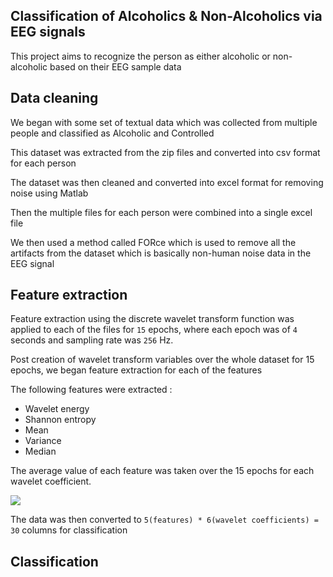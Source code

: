## Classification of Alcoholics & Non-Alcoholics via EEG signals

This project aims to recognize the person as either alcoholic or non-alcoholic based on their EEG sample data

<!-- 
<img src= "https://i.ibb.co/x8tXZK0/alcoholic.gif">

<img src = "https://i.ibb.co/QXDwNKK/control.gif"> -->

## Data cleaning

We began with some set of textual data which was collected from multiple people and classified as Alcoholic and Controlled

This dataset was extracted from the zip files and converted into csv format for each person

The dataset was then cleaned and converted into excel format for removing noise using Matlab

Then the multiple files for each person were combined into a single excel file 

We then used a method called FORce which is used to remove all the artifacts from the dataset which is basically non-human noise data in the EEG signal


## Feature extraction

Feature extraction using the discrete wavelet transform function was applied to each of the files for ```15``` epochs, where each epoch was of ```4``` seconds and sampling rate was ```256``` Hz.

Post creation of wavelet transform variables over the whole dataset for 15 epochs, we began feature extraction for each of the features

The following features were extracted :
* Wavelet energy
* Shannon entropy
* Mean
* Variance
* Median

The average value of each feature was taken over the 15 epochs for each wavelet coefficient.

<img src = "https://i.ibb.co/yNn82w7/Screenshot-2023-04-06-233611.png">


The data was then converted to ```5(features) * 6(wavelet coefficients) = 30``` columns for classification

## Classification
